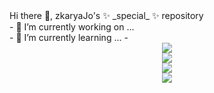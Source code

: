 <!-- ### Hi there 👋 -->
<div>
  Hi there 👋, zkaryaJo's ✨ _special_ ✨ repository
</div>
<div>
- 🔭 I’m currently working on ...
</div>
<div>
- 🌱 I’m currently learning ...
- </div>

<div align="center">
  <img src="https://img.shields.io/badge/Spring-6DB33F?style=flat&logo=Spring&logoColor=white"/>
</div>
<div align="center">
  <img src="https://img.shields.io/badge/SpringBoot-6DB33F?style=flat&logo=SpringBoot&logoColor=white"/>
</div>
<div align="center">
  <img src="https://img.shields.io/badge/Mysql-4479A1?style=flat&logo=Mysql&logoColor=white" />
</div>
<div align="center">
  <img src="https://img.shields.io/badge/MariaDB-003545?style=flat&logo=MariaDB&logoColor=white" />
</div>

<!--
**zkaryaJo/zkaryaJo** is a ✨ _special_ ✨ repository because its `README.md` (this file) appears on your GitHub profile.

Here are some ideas to get you started:

- 🔭 I’m currently working on ...
- 🌱 I’m currently learning ...
- 👯 I’m looking to collaborate on ...
- 🤔 I’m looking for help with ...
- 💬 Ask me about ...
- 📫 How to reach me: ...
- 😄 Pronouns: ...
- ⚡ Fun fact: ...
-->
